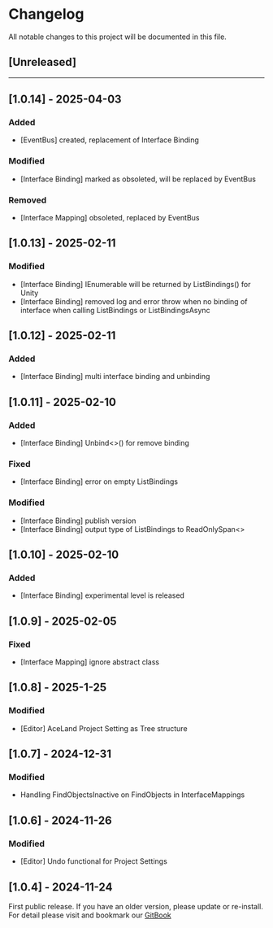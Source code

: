 ﻿# Changelog

All notable changes to this project will be documented in this file.

## [Unreleased]

---

## [1.0.14] - 2025-04-03
### Added
- [EventBus] created, replacement of Interface Binding
### Modified
- [Interface Binding] marked as obsoleted, will be replaced by EventBus
### Removed
- [Interface Mapping] obsoleted, replaced by EventBus

## [1.0.13] - 2025-02-11
### Modified
- [Interface Binding] IEnumerable<TInterface> will be returned by ListBindings() for Unity
- [Interface Binding] removed log and error throw when no binding of interface when calling ListBindings or ListBindingsAsync

## [1.0.12] - 2025-02-11
### Added
- [Interface Binding] multi interface binding and unbinding

## [1.0.11] - 2025-02-10
### Added
- [Interface Binding] Unbind<>() for remove binding 
### Fixed
- [Interface Binding] error on empty ListBindings
### Modified
- [Interface Binding] publish version
- [Interface Binding] output type of ListBindings to ReadOnlySpan<>

## [1.0.10] - 2025-02-10
### Added
- [Interface Binding] experimental level is released
## [1.0.9] - 2025-02-05
### Fixed
- [Interface Mapping] ignore abstract class

## [1.0.8] - 2025-1-25
### Modified
- [Editor] AceLand Project Setting as Tree structure

## [1.0.7] - 2024-12-31
### Modified
- Handling FindObjectsInactive on FindObjects in InterfaceMappings

## [1.0.6] - 2024-11-26
### Modified
- [Editor] Undo functional for Project Settings

## [1.0.4] - 2024-11-24
First public release. If you have an older version, please update or re-install.   
For detail please visit and bookmark our [GitBook](https://aceland-workshop.gitbook.io/aceland-unity-packages/)
